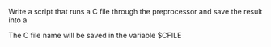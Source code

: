 Write a script that runs a C file through the preprocessor and save the result into a

The C file name will be saved in the variable $CFILE
